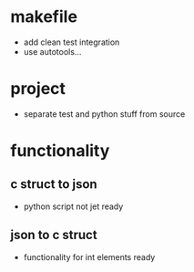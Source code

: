 makefile
========
* add clean test integration
* use autotools...

project
=======
* separate test and python stuff from source

functionality
=============

c struct to json
----------------
* python script not jet ready

json to c struct
----------------
* functionality for int elements ready


